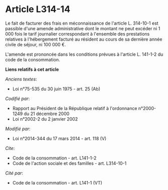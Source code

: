 # Article L314-14

Le fait de facturer des frais en méconnaissance de l'article L. 314-10-1 est passible d'une amende administrative dont le
montant ne peut excéder ni 1 000 fois le tarif journalier correspondant à l'ensemble des prestations relatives à
l'hébergement facturé au résident au cours de sa dernière année civile de séjour, ni 100 000 €. 

L'amende est prononcée dans les conditions prévues à l'article L. 141-1-2 du code de la consommation.

**Liens relatifs à cet article**

_Anciens textes_:

  - Loi n°75-535 du 30 juin 1975 - art. 25 (Ab)

_Codifié par_:

  - Rapport au Président de la République relatif à l'ordonnance n°2000-1249 du 21 décembre 2000
  - Loi n°2002-2 du 2 janvier 2002

_Modifié par_:

  - Loi n°2014-344 du 17 mars 2014 - art. 118 (V)

_Cite_:

  - Code de la consommation - art. L141-1-2
  - Code de l'action sociale et des familles - art. L314-10-1

_Cité par_:

  - Code de la consommation - art. L141-1 (VT)
